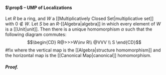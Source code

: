 #### $\prop$ – UMP of Localizations
Let $R$ be a ring, and $W$ a [[Multiplicatively Closed Set|multiplicative set]] with $0\notin W$. Let $S$ be an $R$-[[Algebra|algebra]] in which every element of $W$ is a [[Unit|unit]]. Then there is a unique homomorphism $\alpha$ such that the following diagram commutes:$$\begin{CD}
R@>>>W\inv R\\
@VVV \\ 
S
\end{CD}$$ #fix where the vertical map is the [[Algebra|structure homomorphism]] and the horizontal map is the [[Canonical Map|canonical]] homomorphism.

##### *Proof.*